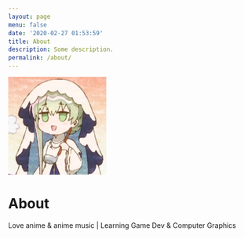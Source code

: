 ```yaml
---
layout: page
menu: false
date: '2020-02-27 01:53:59'
title: About
description: Some description.
permalink: /about/
---
```


<img class="img-rounded" src="/Resources/Images/Author/Profile.jpg" alt="AnemoCider" width="200">

# About

Love anime & anime music \| Learning Game Dev & Computer Graphics
